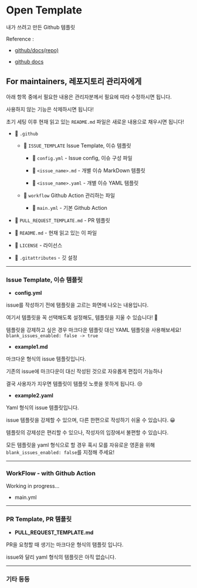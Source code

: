 # Open Template

내가 쓰려고 만든 Github 템플릿

Reference :

- [github/docs(repo)](https://github.com/github/docs)

- [github docs](https://docs.github.com/en)

## For maintainers, 레포지토리 관리자에게

아래 항목 중에서 필요한 내용은 관리자분께서 필요에 따라 수정하시면 됩니다.

사용하지 않는 기능은 삭제하시면 됩니다!

초기 세팅 이후 현재 읽고 있는 `README.md` 파일은 새로운 내용으로 채우시면 됩니다!

- 📁 `.github`

  - 📁 `ISSUE_TEMPLATE` Issue Template, 이슈 템플릿

    - 📜 `config.yml` - Issue config, 이슈 구성 파일

    - 📜 `<issue_name>.md` - 개별 이슈 MarkDown 템플릿

    - 📜 `<issue_name>.yaml` - 개별 이슈 YAML 템플릿

  - 📁 `workflow` Github Action 관리하는 파일

    - 📜 `main.yml` - 기본 Github Action

- 📜 `PULL_REQUEST_TEMPLATE.md` - PR 템플릿

- 📜 `README.md` - 현재 읽고 있는 이 파일

- 📜 `LICENSE` - 라이선스

- 📜 `.gitattributes` - 깃 설정

---

### Issue Template, 이슈 템플릿

- **config.yml**

issue를 작성하기 전에 탬플릿을 고르는 화면에 나오는 내용입니다.

여기서 템플릿을 꼭 선택해도록 설정해도, 템플릿을 지울 수 있습니다! 🤬

템플릿을 강제하고 싶은 경우 마크다운 템플릿 대신 YAML 템플릿을 사용해보세요!
`blank_issues_enabled: false -> true`

- **example1.md**

마크다운 형식의 issue 템플릿입니다.

기존의 issue에 마크다운이 대신 작성된 것으로 자유롭게 편집이 가능하나

결국 사용자가 지우면 템플릿이 템플릿 노릇을 못하게 됩니다. 😒

- **example2.yaml**

Yaml 형식의 issue 템플릿입니다.

issue 템플릿을 강제할 수 있으며, 다른 한편으로 작성하기 쉬울 수 있습니다. 😀

템플릿의 강제성은 편리할 수 있으나, 작성자의 입장에서 불편할 수 있습니다.

모든 템플릿을 yaml 형식으로 할 경우 혹시 모를 자유로운 영혼을 위해 `blank_issues_enabled: false`를 지정해 주세요!

---

### WorkFlow - with Github Action

Working in progress...

- main.yml

---

### PR Template, PR 템플릿

- **PULL_REQUEST_TEMPLATE.md**

PR을 요청할 때 생기는 마크다운 형식의 탬플릿 입니다.

issue와 달리 yaml 형식의 템플릿은 아직 없습니다.

---

### 기타 등등

